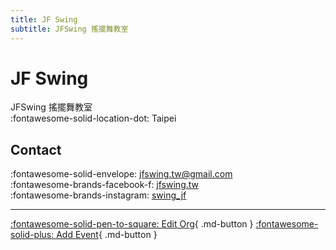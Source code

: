 ```yaml
---
title: JF Swing
subtitle: JFSwing 搖擺舞教室
---
```


# JF Swing

JFSwing 搖擺舞教室  
:fontawesome-solid-location-dot: Taipei  


## Contact

:fontawesome-solid-envelope: <jfswing.tw@gmail.com>  
:fontawesome-brands-facebook-f: [jfswing.tw](https://www.facebook.com/jfswing.tw)  
:fontawesome-brands-instagram: [swing_jf](http://instagram.com/swing_jf)  

---

[:fontawesome-solid-pen-to-square: Edit Org](https://github.com/swingdance/orgs/issues/new?assignees=&labels=update+org&projects=&template=03-update_entity.yml&title=Update%20Org%3A%20zh_TW%20%E2%80%A2%20JF%20Swing&region=zh_TW&id=jf-swing&name=JF%20Swing){ .md-button } [:fontawesome-solid-plus: Add Event](https://github.com/swingdance/events/issues/new?assignees=&labels=add+event&projects=&template=02-add_entity.yml&title=Add%20Event%3A%20zh_TW%20%E2%80%A2%20%3CName%3E&region=zh_TW&province=Taipei&city=Taipei&org_id=jf-swing){ .md-button }
